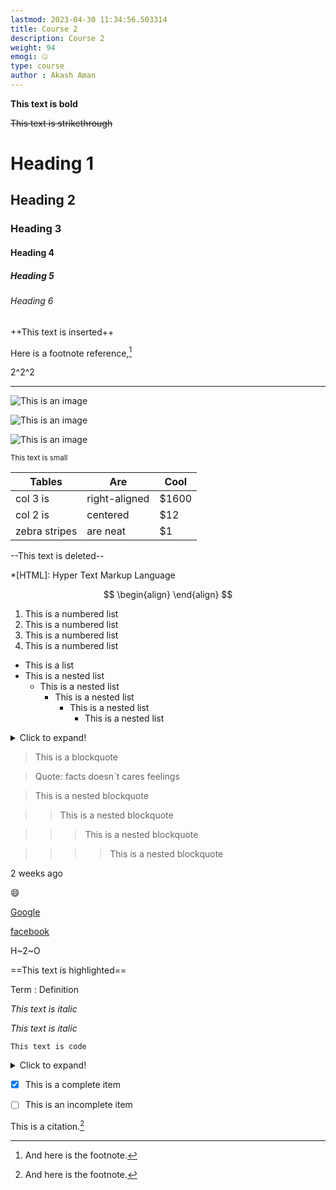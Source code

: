 ```yaml
---
lastmod: 2023-04-30 11:34:56.503314
title: Course 2
description: Course 2
weight: 94
emogi: 🤐
type: course
author : Akash Aman
---
```



**This text is bold**


~~This text is strikethrough~~


# Heading 1 
## Heading 2 
### Heading 3 
#### Heading 4 
##### Heading 5 
###### Heading 6 


++This text is inserted++


Here is a footnote reference,[^1]
[^1]: And here is the footnote.


2^2^2


---


![This is an image](https://www.google.com/images/branding/googlelogo/1x/googlelogo_color_272x92dp.png)

![This is an image](https://images.pexels.com/photos/14980905/pexels-photo-14980905.jpeg "This is a title")

![This is an image](https://images.pexels.com/photos/1612351/pexels-photo-1612351.jpeg)


<sub>This text is small</sub>


| Tables | Are | Cool |
| --- | --- | --- |
| col 3 is | right-aligned | $1600 |
| col 2 is | centered | $12 |
| zebra stripes | are neat | $1 |


--This text is deleted--


*[HTML]: Hyper Text Markup Language


$$
\begin{align}
\end{align}
$$


1. This is a numbered list
2. This is a numbered list
3. This is a numbered list
4. This is a numbered list
- This is a list
- This is a nested list
	- This is a nested list
		- This is a nested list
			- This is a nested list
				- This is a nested list


<details>
<summary>Click to expand!</summary>
</details>


> This is a blockquote

> Quote: facts doesn`t cares feelings 

> This is a nested blockquote

>> This is a nested blockquote

>>> This is a nested blockquote

>>>> This is a nested blockquote


<time datetime="2013-04-06T12:32+00:00">2 weeks ago</time>


:smile:


[Google](https://www.google.com)

[facebook](https://www.facebook.com "This is a title")


H~2~O


==This text is highlighted==


Term
: Definition


*This text is italic*

_This text is italic_


`This text is code`


<details>
<summary>Click to expand!</summary>
</details>


- [x] This is a complete item
- [ ] This is an incomplete item


This is a citation.[^1]
[^1]: This is a citation.
